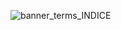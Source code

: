 ![banner_terms_INDICE](https://user-images.githubusercontent.com/71246795/182776406-b00ff61f-8815-4d3a-b99a-78fdedeb1583.png)
